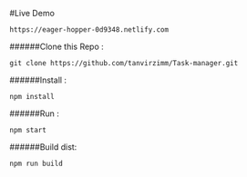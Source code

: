 #Live Demo
```shell
https://eager-hopper-0d9348.netlify.com
```
######Clone this Repo :
```shell
git clone https://github.com/tanvirzimm/Task-manager.git
```
######Install :
```shell
npm install
```

######Run :
```shell
npm start
```
######Build dist:
```shell
npm run build
```

